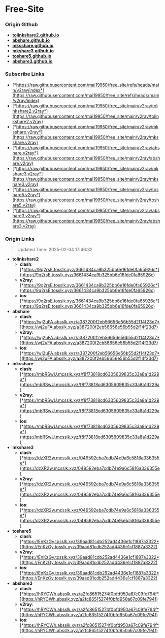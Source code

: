 # Free-Site

### Origin Github

- [**tolinkshare2.github.io**](https://github.com/tolinkshare2/tolinkshare2.github.io)
- [**abshare.github.io**](https://github.com/abshare/abshare.github.io)
- [**mksshare.github.io**](https://github.com/mksshare/mksshare.github.io)
- [**mkshare3.github.io**](https://github.com/mkshare3/mkshare3.github.io)
- [**toshare5.github.io**](https://github.com/toshare5/toshare5.github.io)
- [**abshare3.github.io**](https://github.com/abshare3/abshare3.github.io)

### Subscribe Links

- [*https://raw.githubusercontent.com/mai19950/free_site/refs/heads/main/v2ray/index*](https://raw.githubusercontent.com/mai19950/free_site/refs/heads/main/v2ray/index)
- [*https://raw.githubusercontent.com/mai19950/free_site/main/v2ray/tolinkshare2.v2ray*](https://raw.githubusercontent.com/mai19950/free_site/main/v2ray/tolinkshare2.v2ray)
- [*https://raw.githubusercontent.com/mai19950/free_site/main/v2ray/mksshare.v2ray*](https://raw.githubusercontent.com/mai19950/free_site/main/v2ray/mksshare.v2ray)
- [*https://raw.githubusercontent.com/mai19950/free_site/main/v2ray/abshare.v2ray*](https://raw.githubusercontent.com/mai19950/free_site/main/v2ray/abshare.v2ray)
- [*https://raw.githubusercontent.com/mai19950/free_site/main/v2ray/mkshare3.v2ray*](https://raw.githubusercontent.com/mai19950/free_site/main/v2ray/mkshare3.v2ray)
- [*https://raw.githubusercontent.com/mai19950/free_site/main/v2ray/toshare5.v2ray*](https://raw.githubusercontent.com/mai19950/free_site/main/v2ray/toshare5.v2ray)
- [*https://raw.githubusercontent.com/mai19950/free_site/main/v2ray/abshare3.v2ray*](https://raw.githubusercontent.com/mai19950/free_site/main/v2ray/abshare3.v2ray)

### Origin Links

> Updated Time: 2025-02-04 17:46:32

- **tolinkshare2**
  - **clash**: [*https://9q2rsE.tosslk.xyz/3661434ca9b325bb6e16fde0fa65926c*](https://9q2rsE.tosslk.xyz/3661434ca9b325bb6e16fde0fa65926c)
  - **v2ray**: [*https://9q2rsE.tosslk.xyz/3661434ca9b325bb6e16fde0fa65926c*](https://9q2rsE.tosslk.xyz/3661434ca9b325bb6e16fde0fa65926c)
  - **ios**: [*https://9q2rsE.tosslk.xyz/3661434ca9b325bb6e16fde0fa65926c*](https://9q2rsE.tosslk.xyz/3661434ca9b325bb6e16fde0fa65926c)
- **abshare**
  - **clash**: [*https://wj2uFA.absslk.xyz/a387200f2eb56656e56b55d2f14f23d7*](https://wj2uFA.absslk.xyz/a387200f2eb56656e56b55d2f14f23d7)
  - **v2ray**: [*https://wj2uFA.absslk.xyz/a387200f2eb56656e56b55d2f14f23d7*](https://wj2uFA.absslk.xyz/a387200f2eb56656e56b55d2f14f23d7)
  - **ios**: [*https://wj2uFA.absslk.xyz/a387200f2eb56656e56b55d2f14f23d7*](https://wj2uFA.absslk.xyz/a387200f2eb56656e56b55d2f14f23d7)
- **mksshare**
  - **clash**: [*https://mbRSwU.mcsslk.xyz/f8f73818cd6305609835c33a8a1d229a*](https://mbRSwU.mcsslk.xyz/f8f73818cd6305609835c33a8a1d229a)
  - **v2ray**: [*https://mbRSwU.mcsslk.xyz/f8f73818cd6305609835c33a8a1d229a*](https://mbRSwU.mcsslk.xyz/f8f73818cd6305609835c33a8a1d229a)
  - **ios**: [*https://mbRSwU.mcsslk.xyz/f8f73818cd6305609835c33a8a1d229a*](https://mbRSwU.mcsslk.xyz/f8f73818cd6305609835c33a8a1d229a)
- **mkshare3**
  - **clash**: [*https://dzXR2w.mcsslk.xyz/049592eba7cdb74e9a6c5816a336355e*](https://dzXR2w.mcsslk.xyz/049592eba7cdb74e9a6c5816a336355e)
  - **v2ray**: [*https://dzXR2w.mcsslk.xyz/049592eba7cdb74e9a6c5816a336355e*](https://dzXR2w.mcsslk.xyz/049592eba7cdb74e9a6c5816a336355e)
  - **ios**: [*https://dzXR2w.mcsslk.xyz/049592eba7cdb74e9a6c5816a336355e*](https://dzXR2w.mcsslk.xyz/049592eba7cdb74e9a6c5816a336355e)
- **toshare5**
  - **clash**: [*https://EnKzGy.tosslk.xyz/39aad81cdb252ad4436e1cf1887a3322*](https://EnKzGy.tosslk.xyz/39aad81cdb252ad4436e1cf1887a3322)
  - **v2ray**: [*https://EnKzGy.tosslk.xyz/39aad81cdb252ad4436e1cf1887a3322*](https://EnKzGy.tosslk.xyz/39aad81cdb252ad4436e1cf1887a3322)
  - **ios**: [*https://EnKzGy.tosslk.xyz/39aad81cdb252ad4436e1cf1887a3322*](https://EnKzGy.tosslk.xyz/39aad81cdb252ad4436e1cf1887a3322)
- **abshare3**
  - **clash**: [*https://hRYCWh.absslk.xyz/a2fc86515274f0bfd950a67c09fe794f*](https://hRYCWh.absslk.xyz/a2fc86515274f0bfd950a67c09fe794f)
  - **v2ray**: [*https://hRYCWh.absslk.xyz/a2fc86515274f0bfd950a67c09fe794f*](https://hRYCWh.absslk.xyz/a2fc86515274f0bfd950a67c09fe794f)
  - **ios**: [*https://hRYCWh.absslk.xyz/a2fc86515274f0bfd950a67c09fe794f*](https://hRYCWh.absslk.xyz/a2fc86515274f0bfd950a67c09fe794f)

